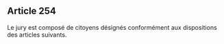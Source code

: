 Article 254
----
Le jury est composé de citoyens désignés conformément aux dispositions des
articles suivants.
